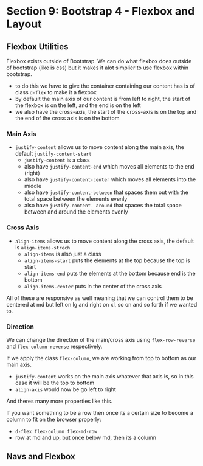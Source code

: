 # Section 9: Bootstrap 4 - Flexbox and Layout

## Flexbox Utilities

Flexbox exists outside of Bootstrap. We can do what flexbox does outside of bootstrap (like is css) but it makes it alot simplier to use flexbox within bootstrap.

- to do this we have to give the container containing our content has is of class `d-flex` to make it a flexbox
- by default the main axis of our content is from left to right, the start of the flexbox is on the left, and the end is on the left
- we also have the cross-axis, the start of the cross-axis is on the top and the end of the cross axis is on the bottom

### Main Axis

- `justify-content` allows us to move content along the main axis, the default `justify-content-start`
  - `justify-content` is a class
  - also have `justify-content-end` which moves all elements to the end (right)
  - also have `justify-content-center` which moves all elements into the middle
  - also have `justify-content-between` that spaces them out with the total space between the elements evenly
  - also have `justify-content- around` that spaces the total space between and around the elements evenly

### Cross Axis

- `align-items` allows us to move content along the cross axis, the default is `align-items-strech`
  - `align-items` is also just a class
  - `align-items-start`  puts the elements at the top because the top is start
  - `align-items-end` puts the elements at the bottom because end is the bottom
  - `align-items-center` puts in the center of the cross axis

All of these are responsive as well meaning that we can control them to be centered at md but left on lg and right on xl, so on and so forth if we wanted to.

### Direction

We can change the direction of the main/cross axis using `flex-row-reverse` and `flex-column-reverse` respectively.

If we apply the class `flex-column`, we are working from top to bottom as our main axis.

- `justify-content` works on the main axis whatever that axis is, so in this case it will be the top to bottom
- `align-axis` would now be go left to right

And theres many more properties like this.

If you want something to be a row then once its a certain size to become a column to fit on the browser properly:

- `d-flex flex-column flex-md-row`
- row at md and up, but once below md, then its a column

## Navs and Flexbox

